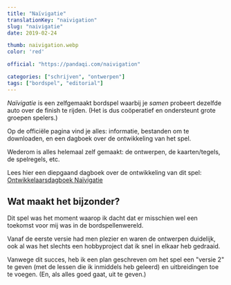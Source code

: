 ```yaml
---
title: "Naïvigatie"
translationKey: "naivigation"
slug: "naivigatie"
date: 2019-02-24

thumb: naivigation.webp
color: 'red'

official: "https://pandaqi.com/naivigation"

categories: ["schrijven", "ontwerpen"]
tags: ["bordspel", "editorial"]
---
```


_Naïvigatie_ is een zelfgemaakt bordspel waarbij je _samen_ probeert dezelfde auto over de finish te rijden. (Het is dus coöperatief en ondersteunt grote groepen spelers.)

Op de officiële pagina vind je alles: informatie, bestanden om te downloaden, en een dagboek over de ontwikkeling van het spel.

Wederom is alles helemaal zelf gemaakt: de ontwerpen, de kaarten/tegels, de spelregels, etc.

Lees hier een diepgaand dagboek over de ontwikkeling van dit spel: [Ontwikkelaarsdagboek Naïvigatie](https://pandaqi.com/blog/boardgames/naivigation/)

## Wat maakt het bijzonder?
Dit spel was het moment waarop ik dacht dat er misschien wel een toekomst voor mij was in de bordspellenwereld. 

Vanaf de eerste versie had men plezier en waren de ontwerpen duidelijk, ook al was het slechts een hobbyproject dat ik snel in elkaar heb gedraaid.

Vanwege dit succes, heb ik een plan geschreven om het spel een "versie 2" te geven (met de lessen die ik inmiddels heb geleerd) en uitbreidingen toe te voegen. (En, als alles goed gaat, uit te geven.)